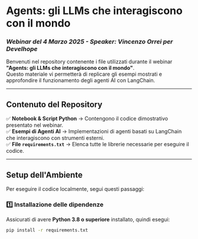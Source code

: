 # **Agents: gli LLMs che interagiscono con il mondo**  
### *Webinar del 4 Marzo 2025 - Speaker: Vincenzo Orrei per Develhope*  

Benvenuti nel repository contenente i file utilizzati durante il webinar **"Agents: gli LLMs che interagiscono con il mondo"**.  
Questo materiale vi permetterà di replicare gli esempi mostrati e approfondire il funzionamento degli agenti AI con LangChain.  

---

## **Contenuto del Repository**  

✅ **Notebook & Script Python** → Contengono il codice dimostrativo presentato nel webinar.  
✅ **Esempi di Agenti AI** → Implementazioni di agenti basati su LangChain che interagiscono con strumenti esterni.  
✅ **File `requirements.txt`** → Elenca tutte le librerie necessarie per eseguire il codice.  

---

## **Setup dell'Ambiente**  

Per eseguire il codice localmente, segui questi passaggi:  

### **1️⃣ Installazione delle dipendenze**  
Assicurati di avere **Python 3.8 o superiore** installato, quindi esegui:  

```bash
pip install -r requirements.txt
